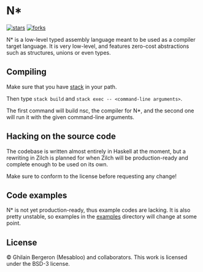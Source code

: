 # N\*

[![stars](https://img.shields.io/github/stars/zilch-lang/nsc?color=%23fdaa33&style=for-the-badge)](https://github.com/zilch-lang/nsc/stargazers)    [![forks](https://img.shields.io/github/forks/zilch-lang/nsc?color=%23654321&label=Forks&style=for-the-badge)](https://github.com/zilch-lang/nsc/network/members)

N\* is a low-level typed assembly language meant to be used as a compiler target language.
It is very low-level, and features zero-cost abstractions such as structures, unions or even types.

## Compiling

Make sure that you have [stack](https://docs.haskellstack.org/en/stable/README/) in your path.

Then type `stack build` and `stack exec -- <command-line arguments>`.

The first command will build nsc, the compiler for N\*, and the second one will run it with the given command-line arguments.

## Hacking on the source code

The codebase is written almost entirely in Haskell at the moment, but a rewriting in Zilch is planned for when Zilch will be production-ready and complete enough to be used on its own.

Make sure to conform to the license before requesting any change!

## Code examples

N\* is not yet production-ready, thus example codes are lacking.
It is also pretty unstable, so examples in the [examples](./examples) directory will change at some point.

## License

&copy; Ghilain Bergeron (Mesabloo) and collaborators.
This work is licensed under the BSD-3 license.

